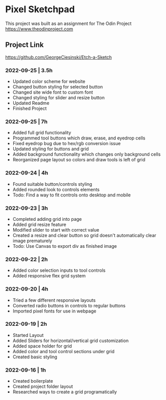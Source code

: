 # Pixel Sketchpad

This project was built as an assignment for The Odin Project
https://www.theodinproject.com

## Project Link
https://github.com/GeorgeCiesinski/Etch-a-Sketch

### 2022-09-25 | 3.5h
- Updated color scheme for website
- Changed button styling for selected button
- Changed site wide font to custom font
- Changed styling for slider and resize button
- Updated Readme
- Finished Project

### 2022-09-25 | 7h
- Added full grid functionality
- Programmed tool buttons which draw, erase, and eyedrop cells
- Fixed eyedrop bug due to hex/rgb conversion issue
- Updated styling for buttons and grid
- Added background functionality which changes only background cells
- Reorganized page layout so colors and draw tools is left of grid

### 2022-09-24 | 4h
- Found suitable button/controls styling
- Added rounded look to controls elements
- Todo: Find a way to fit controls onto desktop and mobile

### 2022-09-23 | 3h
- Completed adding grid into page
- Added grid resize feature
- Modified slider to start with correct value
- Created a resize and clear button so grid doesn't automatically clear image prematurely
- Todo: Use Canvas to export div as finished image

### 2022-09-22 | 2h
- Added color selection inputs to tool controls
- Added responsive flex grid system

### 2022-09-20 | 4h
- Tried a few different responsive layouts
- Converted radio buttons in controls to regular buttons
- Imported pixel fonts for use in webpage

### 2022-09-19 | 2h
- Started Layout
- Added Sliders for horizontal/vertical grid customization
- Added space holder for grid
- Added color and tool control sections under grid
- Created basic styling

### 2022-09-16 | 1h
- Created boilerplate
- Created project folder layout
- Researched ways to create a grid programatically
